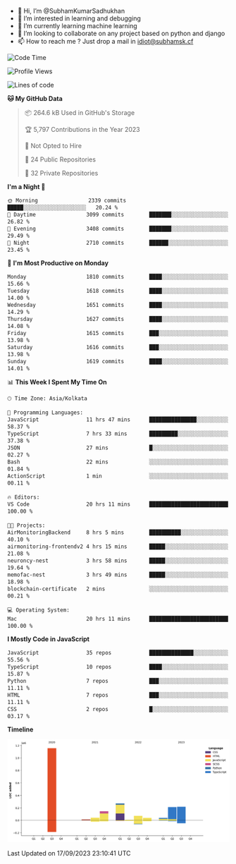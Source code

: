 - 👋 Hi, I’m @SubhamKumarSadhukhan
- 👀 I’m interested in learning and debugging
- 🌱 I’m currently learning machine learning
- 💞️ I’m looking to collaborate on any project based on python and django
- 📫 How to reach me ?
      Just drop a mail in idiot@subhamsk.cf

<!---
SubhamKumarSadhukhan/SubhamKumarSadhukhan is a ✨ special ✨ repository because its `README.md` (this file) appears on your GitHub profile.
You can click the Preview link to take a look at your changes.
--->


<!--START_SECTION:waka-->
![Code Time](http://img.shields.io/badge/Code%20Time-1%2C570%20hrs%2056%20mins-blue)

![Profile Views](http://img.shields.io/badge/Profile%20Views-11-blue)

![Lines of code](https://img.shields.io/badge/From%20Hello%20World%20I%27ve%20Written-2.2%20million%20lines%20of%20code-blue)

**🐱 My GitHub Data** 

> 📦 264.6 kB Used in GitHub's Storage 
 > 
> 🏆 5,797 Contributions in the Year 2023
 > 
> 🚫 Not Opted to Hire
 > 
> 📜 24 Public Repositories 
 > 
> 🔑 32 Private Repositories 
 > 
**I'm a Night 🦉** 

```text
🌞 Morning                2339 commits        █████░░░░░░░░░░░░░░░░░░░░   20.24 % 
🌆 Daytime                3099 commits        ███████░░░░░░░░░░░░░░░░░░   26.82 % 
🌃 Evening                3408 commits        ███████░░░░░░░░░░░░░░░░░░   29.49 % 
🌙 Night                  2710 commits        ██████░░░░░░░░░░░░░░░░░░░   23.45 % 
```
📅 **I'm Most Productive on Monday** 

```text
Monday                   1810 commits        ████░░░░░░░░░░░░░░░░░░░░░   15.66 % 
Tuesday                  1618 commits        ████░░░░░░░░░░░░░░░░░░░░░   14.00 % 
Wednesday                1651 commits        ████░░░░░░░░░░░░░░░░░░░░░   14.29 % 
Thursday                 1627 commits        ████░░░░░░░░░░░░░░░░░░░░░   14.08 % 
Friday                   1615 commits        ███░░░░░░░░░░░░░░░░░░░░░░   13.98 % 
Saturday                 1616 commits        ███░░░░░░░░░░░░░░░░░░░░░░   13.98 % 
Sunday                   1619 commits        ████░░░░░░░░░░░░░░░░░░░░░   14.01 % 
```


📊 **This Week I Spent My Time On** 

```text
🕑︎ Time Zone: Asia/Kolkata

💬 Programming Languages: 
JavaScript               11 hrs 47 mins      ███████████████░░░░░░░░░░   58.37 % 
TypeScript               7 hrs 33 mins       █████████░░░░░░░░░░░░░░░░   37.38 % 
JSON                     27 mins             █░░░░░░░░░░░░░░░░░░░░░░░░   02.27 % 
Bash                     22 mins             ░░░░░░░░░░░░░░░░░░░░░░░░░   01.84 % 
ActionScript             1 min               ░░░░░░░░░░░░░░░░░░░░░░░░░   00.11 % 

🔥 Editors: 
VS Code                  20 hrs 11 mins      █████████████████████████   100.00 % 

🐱‍💻 Projects: 
AirMonitoringBackend     8 hrs 5 mins        ██████████░░░░░░░░░░░░░░░   40.10 % 
airmonitoring-frontendv2 4 hrs 15 mins       █████░░░░░░░░░░░░░░░░░░░░   21.08 % 
neuroncy-nest            3 hrs 58 mins       █████░░░░░░░░░░░░░░░░░░░░   19.64 % 
memofac-nest             3 hrs 49 mins       █████░░░░░░░░░░░░░░░░░░░░   18.98 % 
blockchain-certificate   2 mins              ░░░░░░░░░░░░░░░░░░░░░░░░░   00.21 % 

💻 Operating System: 
Mac                      20 hrs 11 mins      █████████████████████████   100.00 % 
```

**I Mostly Code in JavaScript** 

```text
JavaScript               35 repos            ██████████████░░░░░░░░░░░   55.56 % 
TypeScript               10 repos            ████░░░░░░░░░░░░░░░░░░░░░   15.87 % 
Python                   7 repos             ███░░░░░░░░░░░░░░░░░░░░░░   11.11 % 
HTML                     7 repos             ███░░░░░░░░░░░░░░░░░░░░░░   11.11 % 
CSS                      2 repos             █░░░░░░░░░░░░░░░░░░░░░░░░   03.17 % 
```



**Timeline**

![Lines of Code chart](https://raw.githubusercontent.com/SubhamKumarSadhukhan/SubhamKumarSadhukhan/main/assets/bar_graph.png)


 Last Updated on 17/09/2023 23:10:41 UTC
<!--END_SECTION:waka-->
